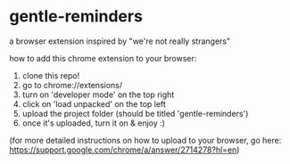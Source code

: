 # gentle-reminders
a browser extension inspired by "we're not really strangers"

how to add this chrome extension to your browser: 
1. clone this repo! 
2. go to chrome://extensions/ 
3. turn on 'developer mode' on the top right 
4. click on 'load unpacked' on the top left 
5. upload the project folder (should be titled 'gentle-reminders')
6. once it's uploaded, turn it on & enjoy :) 

(for more detailed instructions on how to upload to your browser, go here: https://support.google.com/chrome/a/answer/2714278?hl=en) 

